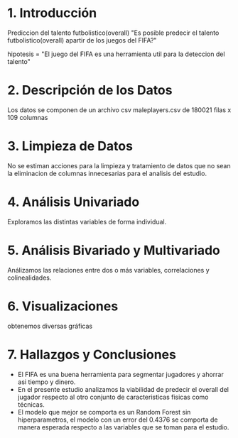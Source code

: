 # 1. Introducción

Prediccion del talento futbolistico(overall)
"Es posible predecir el talento futbolistico(overall) apartir de los juegos del FIFA?"

hipotesis = "El juego del FIFA es una herramienta util para la deteccion del talento"

# 2. Descripción de los Datos
Los datos se componen de un archivo csv maleplayers.csv de 180021 filas x 109 columnas

# 3. Limpieza de Datos
No se estiman acciones para la limpieza y tratamiento de datos que no sean la eliminacion de columnas innecesarias para el analisis del estudio.

# 4. Análisis Univariado
Exploramos las distintas variables de forma individual.

# 5. Análisis Bivariado y Multivariado
Análizamos las relaciones entre dos o más variables, correlaciones y colinealidades.

# 6. Visualizaciones
obtenemos diversas gráficas

# 7. Hallazgos y Conclusiones
- El FIFA es una buena herramienta para segmentar jugadores y ahorrar asi tiempo y dinero.
- En el presente estudio analizamos la viabilidad de predecir el overall del jugador respecto al otro conjunto de caracteristicas fisicas como técnicas.
- El modelo que mejor se comporta es un Random Forest sin hiperparametros, el modelo con un error del 0.4376 se comporta de manera esperada respecto a las variables que se toman para el estudio.